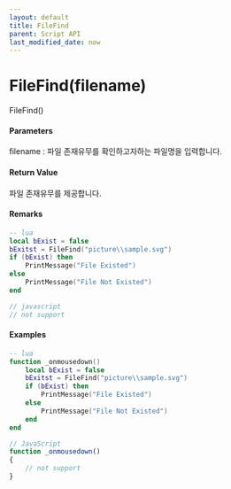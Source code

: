 ```yaml
---
layout: default
title: FileFind
parent: Script API
last_modified_date: now
---
```

# FileFind\(filename\)

FileFind\(\)

#### Parameters

filename : 파일 존재유무를 확인하고자하는 파일명을 입력합니다.

#### Return Value

파일 존재유무를 제공합니다.

#### Remarks

```lua
-- lua
local bExist = false
bExitst = FileFind("picture\\sample.svg")
if (bExist) then
    PrintMessage("File Existed")
else
    PrintMessage("File Not Existed")
end
```

```js
// javascript
// not support
```

#### 

#### Examples

```lua
-- lua
function _onmousedown()
    local bExist = false
    bExitst = FileFind("picture\\sample.svg")
    if (bExist) then
        PrintMessage("File Existed")
    else
        PrintMessage("File Not Existed")
    end
end
```

```js
// JavaScript
function _onmousedown()
{    
    // not support
}
```



